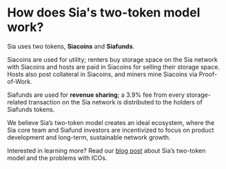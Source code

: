 # How does Sia's two-token model work?

Sia uses two tokens, **Siacoins** and **Siafunds**.

Siacoins are used for utility; renters buy storage space on the Sia network with Siacoins and hosts are paid in Siacoins for selling their storage space. Hosts also post collateral in Siacoins, and miners mine Siacoins via Proof-of-Work.

Siafunds are used for **revenue sharing**; a 3.9% fee from every storage-related transaction on the Sia network is distributed to the holders of Siafunds tokens.

We believe Sia’s two-token model creates an ideal ecosystem, where the Sia core team and Siafund investors are incentivized to focus on product development and long-term, sustainable network growth.

Interested in learning more? Read our [blog post](https://blog.sia.tech/the-ico-paradox-and-how-to-fix-it-3bfc61bc6eb8) about Sia’s two-token model and the problems with ICOs.
